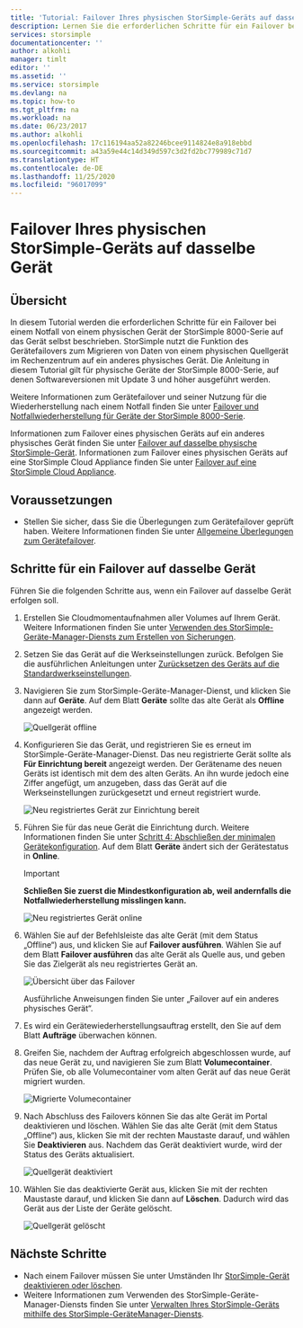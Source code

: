 ```yaml
---
title: 'Tutorial: Failover Ihres physischen StorSimple-Geräts auf dasselbe Gerät'
description: Lernen Sie die erforderlichen Schritte für ein Failover bei einem Notfall von einem physischen Gerät der StorSimple 8000-Serie auf das Gerät selbst kennen.
services: storsimple
documentationcenter: ''
author: alkohli
manager: timlt
editor: ''
ms.assetid: ''
ms.service: storsimple
ms.devlang: na
ms.topic: how-to
ms.tgt_pltfrm: na
ms.workload: na
ms.date: 06/23/2017
ms.author: alkohli
ms.openlocfilehash: 17c116194aa52a82246bcee9114824e8a918ebbd
ms.sourcegitcommit: a43a59e44c14d349d597c3d2fd2bc779989c71d7
ms.translationtype: HT
ms.contentlocale: de-DE
ms.lasthandoff: 11/25/2020
ms.locfileid: "96017099"
---
```

# <a name="fail-over-your-storsimple-physical-device-to-same-device"></a>Failover Ihres physischen StorSimple-Geräts auf dasselbe Gerät

## <a name="overview"></a>Übersicht

In diesem Tutorial werden die erforderlichen Schritte für ein Failover bei einem Notfall von einem physischen Gerät der StorSimple 8000-Serie auf das Gerät selbst beschrieben. StorSimple nutzt die Funktion des Gerätefailovers zum Migrieren von Daten von einem physischen Quellgerät im Rechenzentrum auf ein anderes physisches Gerät. Die Anleitung in diesem Tutorial gilt für physische Geräte der StorSimple 8000-Serie, auf denen Softwareversionen mit Update 3 und höher ausgeführt werden.

Weitere Informationen zum Gerätefailover und seiner Nutzung für die Wiederherstellung nach einem Notfall finden Sie unter [Failover und Notfallwiederherstellung für Geräte der StorSimple 8000-Serie](storsimple-8000-device-failover-disaster-recovery.md).

Informationen zum Failover eines physischen Geräts auf ein anderes physisches Gerät finden Sie unter [Failover auf dasselbe physische StorSimple-Gerät](storsimple-8000-device-failover-physical-device.md). Informationen zum Failover eines physischen Geräts auf eine StorSimple Cloud Appliance finden Sie unter [Failover auf eine StorSimple Cloud Appliance](storsimple-8000-device-failover-cloud-appliance.md).


## <a name="prerequisites"></a>Voraussetzungen

- Stellen Sie sicher, dass Sie die Überlegungen zum Gerätefailover geprüft haben. Weitere Informationen finden Sie unter [Allgemeine Überlegungen zum Gerätefailover](storsimple-8000-device-failover-disaster-recovery.md).


## <a name="steps-to-fail-over-to-the-same-device"></a>Schritte für ein Failover auf dasselbe Gerät

Führen Sie die folgenden Schritte aus, wenn ein Failover auf dasselbe Gerät erfolgen soll.

1. Erstellen Sie Cloudmomentaufnahmen aller Volumes auf Ihrem Gerät. Weitere Informationen finden Sie unter [Verwenden des StorSimple-Geräte-Manager-Diensts zum Erstellen von Sicherungen](storsimple-8000-manage-backup-policies-u2.md).
2. Setzen Sie das Gerät auf die Werkseinstellungen zurück. Befolgen Sie die ausführlichen Anleitungen unter [Zurücksetzen des Geräts auf die Standardwerkseinstellungen](storsimple-8000-manage-device-controller.md#reset-the-device-to-factory-default-settings).
3. Navigieren Sie zum StorSimple-Geräte-Manager-Dienst, und klicken Sie dann auf **Geräte**. Auf dem Blatt **Geräte** sollte das alte Gerät als **Offline** angezeigt werden.

    ![Quellgerät offline](./media/storsimple-8000-device-failover-disaster-recovery/failover-single-dev2.png)

4. Konfigurieren Sie das Gerät, und registrieren Sie es erneut im StorSimple-Geräte-Manager-Dienst. Das neu registrierte Gerät sollte als **Für Einrichtung bereit** angezeigt werden. Der Gerätename des neuen Geräts ist identisch mit dem des alten Geräts. An ihn wurde jedoch eine Ziffer angefügt, um anzugeben, dass das Gerät auf die Werkseinstellungen zurückgesetzt und erneut registriert wurde.

    ![Neu registriertes Gerät zur Einrichtung bereit](./media/storsimple-8000-device-failover-disaster-recovery/failover-single-dev3.png)
5. Führen Sie für das neue Gerät die Einrichtung durch. Weitere Informationen finden Sie unter [Schritt 4: Abschließen der minimalen Gerätekonfiguration](storsimple-8000-deployment-walkthrough-u2.md#step-4-complete-minimum-device-setup). Auf dem Blatt **Geräte** ändert sich der Gerätestatus in **Online**.

   > [!IMPORTANT]
   > **Schließen Sie zuerst die Mindestkonfiguration ab, weil andernfalls die Notfallwiederherstellung misslingen kann.**

    ![Neu registriertes Gerät online](./media/storsimple-8000-device-failover-disaster-recovery/failover-single-dev7.png)

6. Wählen Sie auf der Befehlsleiste das alte Gerät (mit dem Status „Offline“) aus, und klicken Sie auf **Failover ausführen**. Wählen Sie auf dem Blatt **Failover ausführen** das alte Gerät als Quelle aus, und geben Sie das Zielgerät als neu registriertes Gerät an.

    ![Übersicht über das Failover](./media/storsimple-8000-device-failover-disaster-recovery/failover-single-dev11.png)

    Ausführliche Anweisungen finden Sie unter „Failover auf ein anderes physisches Gerät“.

7. Es wird ein Gerätewiederherstellungsauftrag erstellt, den Sie auf dem Blatt **Aufträge** überwachen können.

8. Greifen Sie, nachdem der Auftrag erfolgreich abgeschlossen wurde, auf das neue Gerät zu, und navigieren Sie zum Blatt **Volumecontainer**. Prüfen Sie, ob alle Volumecontainer vom alten Gerät auf das neue Gerät migriert wurden.

   ![Migrierte Volumecontainer](./media/storsimple-8000-device-failover-disaster-recovery/failover-single-dev13.png)

9. Nach Abschluss des Failovers können Sie das alte Gerät im Portal deaktivieren und löschen. Wählen Sie das alte Gerät (mit dem Status „Offline“) aus, klicken Sie mit der rechten Maustaste darauf, und wählen Sie **Deaktivieren** aus. Nachdem das Gerät deaktiviert wurde, wird der Status des Geräts aktualisiert.

     ![Quellgerät deaktiviert](./media/storsimple-8000-device-failover-disaster-recovery/failover-single-dev14.png)

10. Wählen Sie das deaktivierte Gerät aus, klicken Sie mit der rechten Maustaste darauf, und klicken Sie dann auf **Löschen**. Dadurch wird das Gerät aus der Liste der Geräte gelöscht.

    ![Quellgerät gelöscht](./media/storsimple-8000-device-failover-disaster-recovery/failover-single-dev15.png)



## <a name="next-steps"></a>Nächste Schritte

* Nach einem Failover müssen Sie unter Umständen Ihr [StorSimple-Gerät deaktivieren oder löschen](storsimple-8000-deactivate-and-delete-device.md).
* Weitere Informationen zum Verwenden des StorSimple-Geräte-Manager-Diensts finden Sie unter [Verwalten Ihres StorSimple-Geräts mithilfe des StorSimple-GeräteManager-Diensts](storsimple-8000-manager-service-administration.md).


